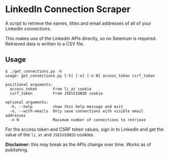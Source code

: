 # LinkedIn Connection Scraper

A script to retrieve the names, titles and email addresses of all of your LinkedIn connections. 

This makes use of the LinkedIn APIs directly, so no Selenium is required. Retrieved data is written to a CSV file.

## Usage
```
$ ./get_connections.py -h
usage: get_connections.py [-h] [-e] [-n N] access_token csrf_token

positional arguments:
  access_token       From li_at cookie
  csrf_token         From JSESSIONID cookie

optional arguments:
  -h, --help         show this help message and exit
  -e, --with-emails  Only save connections with visible email addresses
  -n N               Maximum number of connections to retrieve
```
For the access token and CSRF token values, sign in to LinkedIn and get the value of the `li_at` and `JSESSIONID` cookies.

**Disclaimer:** this may break as the APIs change over time. Works as of publishing.
